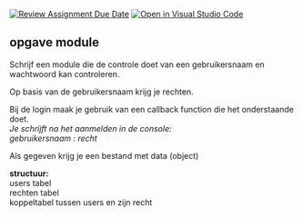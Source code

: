 [![Review Assignment Due Date](https://classroom.github.com/assets/deadline-readme-button-22041afd0340ce965d47ae6ef1cefeee28c7c493a6346c4f15d667ab976d596c.svg)](https://classroom.github.com/a/YM5hMX8N)
[![Open in Visual Studio Code](https://classroom.github.com/assets/open-in-vscode-2e0aaae1b6195c2367325f4f02e2d04e9abb55f0b24a779b69b11b9e10269abc.svg)](https://classroom.github.com/online_ide?assignment_repo_id=16179164&assignment_repo_type=AssignmentRepo)
## opgave module

Schrijf een module die de controle doet van een gebruikersnaam en
wachtwoord kan controleren.

Op basis van de gebruikersnaam krijg je rechten.

Bij de login maak je gebruik van een callback function die het onderstaande doet.<br>
<i>Je schrijft na het aanmelden in de console:<br>
gebruikersnaam : recht</i>

Als gegeven krijg je een bestand met data (object)

<b>structuur: </b><br>
users tabel <br>
rechten tabel <br>
koppeltabel tussen users en zijn recht
